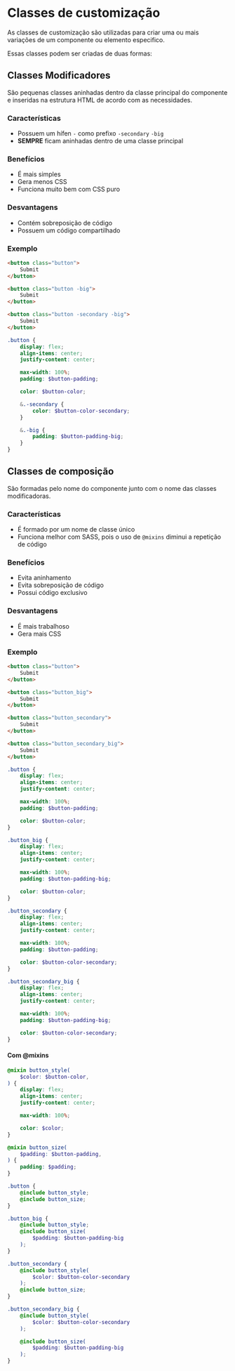 # Classes de customização
As classes de customização são utilizadas para criar uma ou mais variações de um componente ou elemento especifico.

Essas classes podem ser criadas de duas formas:

## Classes Modificadores
São pequenas classes aninhadas dentro da classe principal do componente e inseridas na estrutura HTML de acordo com as necessidades.

### Características
* Possuem um hífen `-` como prefixo `-secondary` `-big`
* **SEMPRE** ficam aninhadas dentro de uma classe principal

### Benefícios
* É mais simples
* Gera menos CSS
* Funciona muito bem com CSS puro

### Desvantagens
* Contém sobreposição de código
* Possuem um código compartilhado

### Exemplo
```html
<button class="button">
	Submit
</button>

<button class="button -big">
	Submit
</button>

<button class="button -secondary -big">
	Submit
</button>
```
```scss
.button {
	display: flex;
    align-items: center;
    justify-content: center;

	max-width: 100%;
	padding: $button-padding;

	color: $button-color;

	&.-secondary {	
		color: $button-color-secondary;
	}

	&.-big {
		padding: $button-padding-big;
	}
}	
```

## Classes de composição
São formadas pelo nome do componente junto com o nome das classes modificadoras.

### Características
* É formado por um nome de classe único
* Funciona melhor com SASS, pois o uso de `@mixins` diminui a repetição de código
  
### Benefícios
* Evita aninhamento
* Evita sobreposição de código
* Possui código exclusivo
  
### Desvantagens
* É mais trabalhoso
* Gera mais CSS
  
### Exemplo
```html
<button class="button">
	Submit
</button>

<button class="button_big">
	Submit
</button>

<button class="button_secondary">
	Submit
</button>

<button class="button_secondary_big">
	Submit
</button>
```
```scss
.button {
	display: flex;
    align-items: center;
    justify-content: center;

	max-width: 100%;
	padding: $button-padding;

	color: $button-color;
}	

.button_big {
	display: flex;
    align-items: center;
    justify-content: center;

	max-width: 100%;
	padding: $button-padding-big;

	color: $button-color;
}

.button_secondary {
	display: flex;
    align-items: center;
    justify-content: center;

	max-width: 100%;
	padding: $button-padding;

	color: $button-color-secondary;
}

.button_secondary_big {	
	display: flex;
    align-items: center;
    justify-content: center;

	max-width: 100%;
	padding: $button-padding-big;

	color: $button-color-secondary;
}
```

#### Com @mixins
```scss
@mixin button_style(
    $color: $button-color,
) {
	display: flex;
    align-items: center;
    justify-content: center;

	max-width: 100%;

	color: $color;
}

@mixin button_size(
    $padding: $button-padding,
) {
	padding: $padding;
}

.button {
	@include button_style;
	@include button_size;
}	

.button_big {
	@include button_style;
	@include button_size(
		$padding: $button-padding-big
	);
}

.button_secondary {
	@include button_style(
		$color: $button-color-secondary
	);
	@include button_size;
}

.button_secondary_big {	
	@include button_style(
		$color: $button-color-secondary
	);

	@include button_size(
		$padding: $button-padding-big
	);
}
```